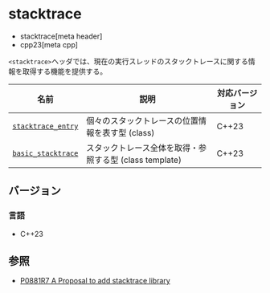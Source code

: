 # stacktrace
* stacktrace[meta header]
* cpp23[meta cpp]

`<stacktrace>`ヘッダでは、現在の実行スレッドのスタックトレースに関する情報を取得する機能を提供する。


| 名前 | 説明 | 対応バージョン |
|---------------------------------------|------------------------|-------|
| [`stacktrace_entry`](stacktrace/stacktrace_entry.md) | 個々のスタックトレースの位置情報を表す型 (class) | C++23 |
| [`basic_stacktrace`](stacktrace/basic_stacktrace.md) | スタックトレース全体を取得・参照する型 (class template) | C++23 |


## バージョン
### 言語
- C++23


## 参照
- [P0881R7 A Proposal to add stacktrace library](http://www.open-std.org/jtc1/sc22/wg21/docs/papers/2020/p0881r7.html)
